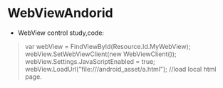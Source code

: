 # WebViewAndorid
- WebView control study,code:

>var webView = FindViewById<WebView>(Resource.Id.MyWebView);
>webView.SetWebViewClient(new WebViewClient());
>webView.Settings.JavaScriptEnabled = true;
>webView.LoadUrl("file:///android_asset/a.html"); //load local html page.
